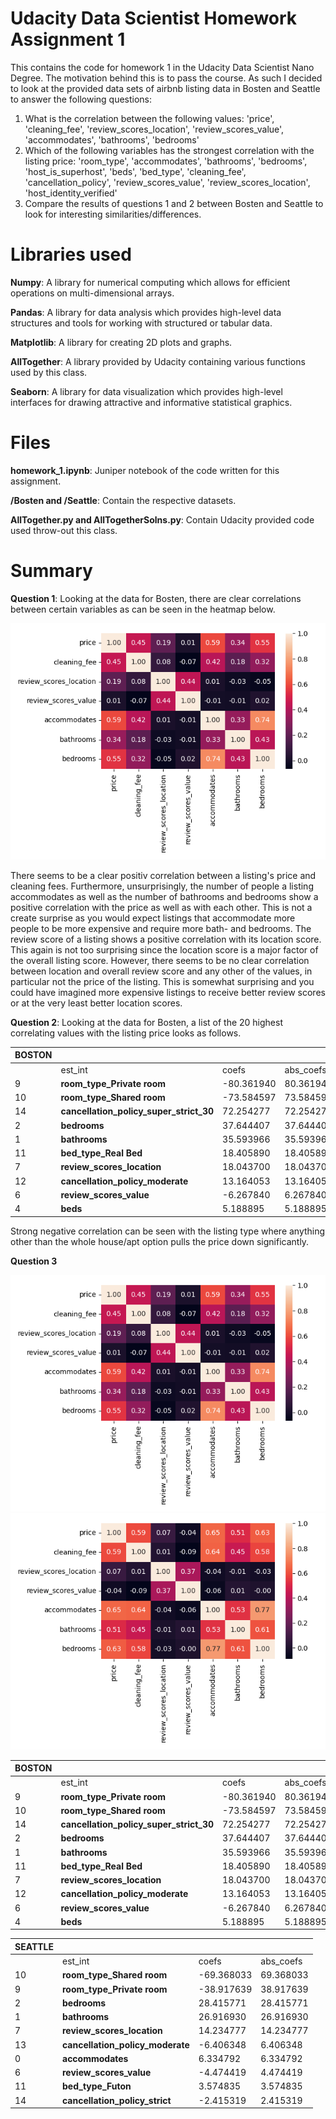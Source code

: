
# Udacity Data Scientist Homework Assignment 1
This contains the code for homework 1 in the Udacity Data Scientist Nano Degree. The motivation behind this is to pass the course. As such I decided to look at the provided data sets of airbnb listing data in Bosten and Seattle to answer the following questions:
1. What is the correlation between the following values: 'price', 'cleaning_fee', 'review_scores_location', 'review_scores_value', 'accommodates', 'bathrooms', 'bedrooms'
2. Which of the following variables has the strongest correlation with the listing price: 'room_type', 'accommodates', 'bathrooms', 'bedrooms', 'host_is_superhost',  'beds', 'bed_type', 'cleaning_fee', 'cancellation_policy', 'review_scores_value', 'review_scores_location', 'host_identity_verified'
3. Compare the results of questions 1 and 2 between Bosten and Seattle to look for interesting similarities/differences.

# Libraries used
**Numpy**: A library for numerical computing which allows for efficient operations on multi-dimensional arrays.

**Pandas**: A library for data analysis which provides high-level data structures and tools for working with structured or tabular data.

**Matplotlib**: A library for creating 2D plots and graphs.

**AllTogether**: A library provided by Udacity containing various functions used by this class.

**Seaborn**: A library for data visualization which provides high-level interfaces for drawing attractive and informative statistical graphics.

# Files
**homework_1.ipynb**: Juniper notebook of the code written for this assignment.

**/Bosten and /Seattle**: Contain the respective datasets.

**AllTogether.py and AllTogetherSolns.py**: Contain Udacity provided code used throw-out this class.

# Summary
**Question 1**: Looking at the data for Bosten, there are clear correlations between certain variables as can be seen in the heatmap below. 

![Heatmap showing the correlation between different variables for the Bosten dataset](./images/Figure_1.png)

There seems to be a clear positiv correlation between a listing's price and cleaning fees. Furthermore, unsurprisingly, the number of people a listing accommodates as well as the number of bathrooms and bedrooms show a positive correlation with the price as well as with each other. This is not a create surprise as you would expect listings that accommodate more people to be more expensive and require more bath- and bedrooms. 
The review score of a listing shows a positive correlation with its location score. This again is not too surprising since the location score is a major factor of the overall listing score. However, there seems to be no clear correlation between location and overall review score and any other of the values, in particular not the price of the listing. This is somewhat surprising and you could have imagined more expensive listings to receive better review scores or at the very least better location scores.

**Question 2**: Looking at the data for Bosten, a list of the 20 highest correlating values with the listing price looks as follows. 

| BOSTON |                                         |            |           |
|--------|-----------------------------------------|------------|-----------|
|        | est_int                                 | coefs      | abs_coefs |
| 9      | **room_type_Private room**              | -80.361940 | 80.361940 |
| 10     | **room_type_Shared room**               | -73.584597 | 73.584597 |
| 14     | **cancellation_policy_super_strict_30** | 72.254277  | 72.254277 |
| 2      | **bedrooms**                            | 37.644407  | 37.644407 |
| 1      | **bathrooms**                           | 35.593966  | 35.593966 |
| 11     | **bed_type_Real Bed**                   | 18.405890  | 18.405890 |
| 7      | **review_scores_location**              | 18.043700  | 18.043700 |
| 12     | **cancellation_policy_moderate**        | 13.164053  | 13.164053 |
| 6      | **review_scores_value**                 | -6.267840  | 6.267840  |
| 4      | **beds**                                | 5.188895   | 5.188895  |

Strong negative correlation can be seen with the listing type where anything other than the whole house/apt option pulls the price down significantly. 

**Question 3**

![Heatmap showing the correlation between different variables for the Bosten dataset](./Figure_1.png)
![Heatmap showing the correlation between different variables for the Bosten dataset](./Figure_2.png)



| BOSTON  |                                         |            |           |
|---------|-----------------------------------------|------------|-----------|
|         | est_int                                 | coefs      | abs_coefs |
| 9       | **room_type_Private room**              | -80.361940 | 80.361940 |
| 10      | **room_type_Shared room**               | -73.584597 | 73.584597 |
| 14      | **cancellation_policy_super_strict_30** | 72.254277  | 72.254277 |
| 2       | **bedrooms**                            | 37.644407  | 37.644407 |
| 1       | **bathrooms**                           | 35.593966  | 35.593966 |
| 11      | **bed_type_Real Bed**                   | 18.405890  | 18.405890 |
| 7       | **review_scores_location**              | 18.043700  | 18.043700 |
| 12      | **cancellation_policy_moderate**        | 13.164053  | 13.164053 |
| 6       | **review_scores_value**                 | -6.267840  | 6.267840  |
| 4       | **beds**                                | 5.188895   | 5.188895  |

| SEATTLE |                                         |            |           |
|---------|-----------------------------------------|------------|-----------|
|         | est_int                                 | coefs      | abs_coefs |
| 10      | **room_type_Shared room**               | -69.368033 | 69.368033 |
| 9       | **room_type_Private room**              | -38.917639 | 38.917639 |
| 2       | **bedrooms**                            | 28.415771  | 28.415771 |
| 1       | **bathrooms**                           | 26.916930  | 26.916930 |
| 7       | **review_scores_location**              | 14.234777  | 14.234777 |
| 13      | **cancellation_policy_moderate**        | -6.406348  | 6.406348  |
| 0       | **accommodates**                        | 6.334792   | 6.334792  |
| 6       | **review_scores_value**                 | -4.474419  | 4.474419  |
| 11      | **bed_type_Futon**                      | 3.574835   | 3.574835  |
| 14      | **cancellation_policy_strict**          | -2.415319  | 2.415319  |


